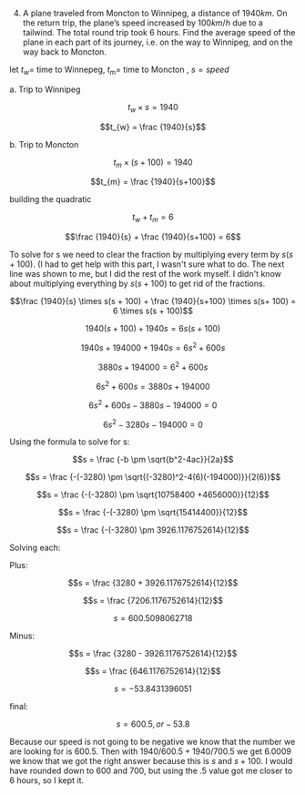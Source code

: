 4. A plane traveled from Moncton to Winnipeg, a distance of $1940km$. On the return
trip, the plane’s speed increased by $100km/h$ due to a tailwind. The total round trip took 6 hours. Find the average speed of the plane in each part of its journey, i.e. on the way to Winnipeg, and on the way back to Moncton.

let $t_{w} =$ time to Winnepeg, $t_{m} =$ time to Moncton ,  $s = speed$

a. Trip to Winnipeg

$$t_{w} \times s = 1940$$

$$t_{w} = \frac {1940}{s}$$

b. Trip to Moncton

$$t_{m} \times (s+100) = 1940$$

$$t_{m} = \frac {1940}{s+100}$$

building the quadratic

$$t_{w} + t_{m} = 6$$

$$\frac {1940}{s} + \frac {1940}{s+100} = 6$$

To solve for s we need to clear the fraction by multiplying every term by $s(s+ 100)$. (I had to get help with this part, I wasn't sure what to do. The next line was shown to me, but I did the rest of the work myself. I didn't know about multiplying everything by $s(s + 100)$ to get rid of the fractions. 

$$\frac {1940}{s} \times s(s + 100) + \frac {1940}{s+100} \times s(s+ 100) = 6 \times s(s + 100)$$

$$1940(s + 100) + 1940s = 6s(s + 100)$$

$$1940s + 194000 + 1940s = 6s^2 + 600s$$

$$3880s + 194000 = 6^2 + 600s$$

$$6s^2 + 600s = 3880s + 194000$$

$$6s^2 + 600s - 3880s - 194000 = 0$$

$$6s^2 - 3280s - 194000 = 0$$

Using the formula to solve for s:

$$s = \frac {-b \pm \sqrt{b^2-4ac}}{2a}$$

$$s = \frac {-(-3280) \pm \sqrt{(-3280)^2-4(6)(-194000)}}{2(6)}$$

$$s = \frac {-(-3280) \pm \sqrt{10758400 +4656000}}{12}$$

$$s = \frac {-(-3280) \pm \sqrt{15414400}}{12}$$

$$s = \frac {-(-3280) \pm 3926.1176752614}{12}$$

Solving each:

Plus:

$$s = \frac {3280 + 3926.1176752614}{12}$$

$$s = \frac {7206.1176752614}{12}$$

$$s = 600.5098062718$$

Minus:

$$s = \frac {3280 - 3926.1176752614}{12}$$

$$s = \frac {646.1176752614}{12}$$

$$s = -53.8431396051$$


final:

$$s = 600.5, or -53.8$$

Because our speed is not going to be negative we know that the number we are looking for is $600.5$. Then with $1940/600.5+1940/700.5$ we get $6.0009$ we know that we got the right answer because this is $s$ and $s+100$. I would have rounded down to 600 and 700, but using the $.5$ value got me closer to $6$ hours, so I kept it. 

